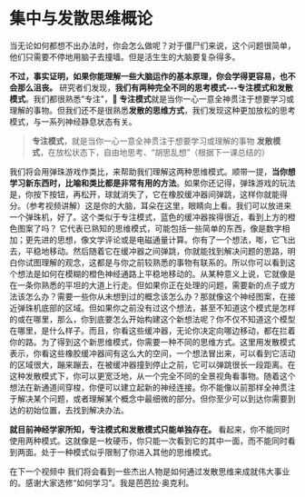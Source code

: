 # 集中与发散思维概论

当无论如何都想不出办法时，你会怎么做呢？对于僵尸们来说，这个问题很简单，他们只需要不停地用脑子去撞墙。但是活生生的大脑要复杂得多。

**不过，事实证明，如果你能理解一些大脑运作的基本原理，你会学得更容易，也不会那么沮丧。** 研究者们发现，**我们有两种完全不同的思考模式---专注模式和发散模式**。我们都很熟悉"专注"，** 专注模式**就是当你一心一意全神贯注于想要学习或理解的事物。但我们还不是很熟悉**发散的思维方式**，我们发现这种更加放松的思考模式，与一系列神经静息状态有关。

> **专注模式**，就是当你一心一意全神贯注于想要学习或理解的事物
> **发散模式**，在放松状态下，自由地思考、“胡思乱想”（根据下一课总结的）

我们将会用弹珠游戏作类比，来帮助我们理解这两种思维模式。顺带一提，**当你想学习新东西时，比喻和类比都是非常有用的方法**。如果你还记得，弹珠游戏的玩法是，你按下按钮，再松开，球就消失了，它在橡胶缓冲器间弹跳，这样你就能得分。（参考视频讲解）这是你的大脑，耳朵在这里，眼睛向上看。我们可以放进来一个弹珠机，好了。这个类似于专注模式，蓝色的缓冲器挨得很近，看到上方的橙色图案了吗？ 它代表已熟知的思维模式，可能包括一些简单的东西，像是数字相加；更先进的思想，像文学评论或是电磁通量计算。你有了一个想法，嘭，它飞出去，平稳地移动。然后随着它在缓冲器之间弹跳，你就能找到解决问题的思路，明白你试图理解的观念，这都是与你之前较熟悉的事物有联系的。所以你可以看到这个想法是如何在模糊的橙色神经通路上平稳地移动的。从某种意义上说，它就像是在一条你熟悉的平坦的大道上行走。但如果你正在处理的问题，需要新的点子或方法该怎么办？需要一些你从未想到过的概念该怎么办？那就像这个神经图案，在接近弹珠机底部的区域。但如果你之前没有过这个想法，甚至不知道这个模式是怎样的或在哪里，那么，你到底要怎么开始构建这个新想法呢？你不仅不知道这个模型在哪里，是什么样子。而且，你看这些缓冲器，无论你决定向哪边移动，都在拦着你的路。为了得到这个新思维模式，你需要一种不同的思维方式。这里用发散模式表示，你看这些橡胶缓冲器间有这么大的空间，一个想法冒出来，可以看到它活动的区域很大，蹦来蹦去，在被缓冲器撞到停止之前，它可以弹跳很长一段距离。在这种发散模式下，你可以更宽泛地，从一个完全不同的全景视角看事物。随着这个想法在新通道间穿梭，你便可以建立起新的神经连接。你不能像以前那样全神贯注于解决某个问题，或者理解某个概念中最细微的部分。但你至少可以到达你需要到达的初始位置，去找到解决办法。

**就目前神经学家所知，专注模式和发散模式只能单独存在。** 看起来，你不能同时使用两种模式。这就像是一枚硬币，你只能一次看到它的其中一面，而不能同时看到两面。处于一种模式似乎限制了你进入其他的思维模式。

在下一个视频中 我们将会看到一些杰出人物是如何通过发散思维来成就伟大事业的。感谢大家选修“如何学习”。我是芭芭拉·奥克利。

